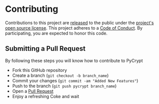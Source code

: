 # Contributing
Contributions to this project are [released](https://help.github.com/articles/github-terms-of-service/#6-contributions-under-repository-license) to the public under the [project's open source license](LICENSE.md).
This project adheres to a [Code of Conduct](CODE-OF-CONDUCT.md). By participating, you are expected to honor this code.

## Submitting a Pull Request
By following these steps you will know how to contribute to PyCrypt
- Fork this GitHub repository
- Create a branch (`git checkout -b branch_name`)
- Commit your changes (`git commit -am "Added New Features"`)
- Push to the branch (`git push pycrypt branch_name`)
- Open a [Pull Request](https://github.com/kkrypt0nn/PyCrypt/pulls)
- Enjoy a refreshing Coke and wait